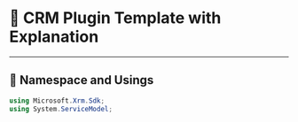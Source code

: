 # 📘 CRM Plugin Template with Explanation

---

## 🔧 Namespace and Usings

```csharp
using Microsoft.Xrm.Sdk;
using System.ServiceModel;
